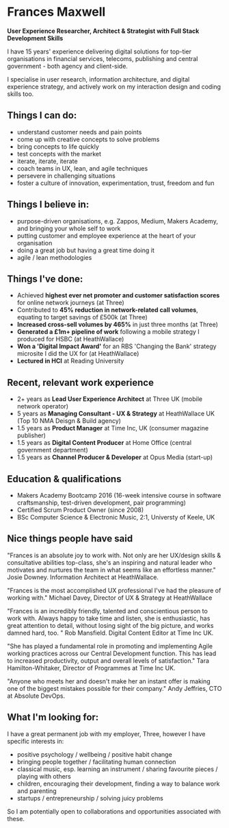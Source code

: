 # Frances Maxwell
**User Experience Researcher, Architect & Strategist with Full Stack Development Skills**

I have 15 years' experience delivering digital solutions for top-tier organisations in financial services, telecoms, publishing and central government - both agency and client-side. 

I specialise in user research, information architecture, and digital experience strategy, and actively work on my interaction design and coding skills too.

## Things I can do:
* understand customer needs and pain points
* come up with creative concepts to solve problems
* bring concepts to life quickly
* test concepts with the market
* iterate, iterate, iterate
* coach teams in UX, lean, and agile techniques
* persevere in challenging situations
* foster a culture of innovation, experimentation, trust, freedom and fun

## Things I believe in:
* purpose-driven organisations, e.g. Zappos, Medium, Makers Academy, and bringing your whole self to work
* putting customer and employee experience at the heart of your organisation
* doing a great job but having a great time doing it
* agile / lean methodologies

## Things I've done:
* Achieved **highest ever net promoter and customer satisfaction scores** for online network journeys (at Three)
* Contributed to **45% reduction in network-related call volumes**, equating to target savings of £500k (at Three)
* **Increased cross-sell volumes by 465%** in just three months (at Three)
* **Generated a £1m+ pipeline of work** following a mobile strategy I produced for HSBC (at HeathWallace)
* **Won a 'Digital Impact Award'** for an RBS 'Changing the Bank' strategy microsite I did the UX for (at HeathWallace)
* **Lectured in HCI** at Reading University

## Recent, relevant work experience
* 2+ years as **Lead User Experience Architect** at Three UK (mobile network operator)
* 5 years as **Managing Consultant - UX & Strategy** at HeathWallace UK (Top 10 NMA Deisgn & Build agency)
* 1.5 years as **Product Manager** at Time Inc, UK (consumer magazine publisher)
* 1.5 years as **Digital Content Producer** at Home Office (central government department)
* 1.5 years as **Channel Producer & Developer** at Opus Media (start-up)

## Education & qualifications
* Makers Academy Bootcamp 2016 (16-week intensive course in software craftsmanship, test-driven development, pair programming)
* Certified Scrum Product Owner (since 2008)
* BSc Computer Science & Electronic Music, 2:1, Universty of Keele, UK

## Nice things people have said
"Frances is an absolute joy to work with. Not only are her UX/design skills & consultative abilities top-class, she's an inspiring and natural leader who motivates and nurtures the team in what seems like an effortless manner."
Josie Downey. Information Architect at HeathWallace.

"Frances is the most accomplished UX professional I've had the pleasure of working with."
Michael Davey, Director of UX & Strategy at HeathWallace

"Frances is an incredibly friendly, talented and conscientious person to work with. Always happy to take time and listen, she is enthusiastic, has great attention to detail, without losing sight of the big picture, and works damned hard, too. "
Rob Mansfield. Digital Content Editor at Time Inc UK.

"She has played a fundamental role in promoting and implementing Agile working practices across our Central Development function. This has lead to increased productivity, output and overall levels of satisfaction."
Tara Hamilton-Whitaker, Director of Programmes at Time Inc UK.

"Anyone who meets her and doesn't make her an instant offer is making one of the biggest mistakes possible for their company."
Andy Jeffries, CTO at Absolute DevOps.

## What I'm looking for:
I have a great permanent job with my employer, Three, however I have specific interests in:
* positive psychology / wellbeing / positive habit change
* bringing people together / facilitating human connection
* classical music, esp. learning an instrument / sharing favourite pieces / playing with others
* children, encouraging their development, finding a way to balance work and parenting
* startups / entrepreneurship / solving juicy problems

So I am potentially open to collaborations and opportunities associated with these.
